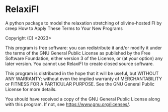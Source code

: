 # RelaxiFI
A python package to model the relaxation stretching of olivine-hosted FI by creep
            How to Apply These Terms to Your New Programs


Copyright (C) <2023>  <Charlotte Devitre>

This program is free software: you can redistribute it and/or modify
it under the terms of the GNU General Public License as published by
the Free Software Foundation, either version 3 of the License, or
(at your option) any later version. 
You cannot use RelaxiFI to create closed source software.

This program is distributed in the hope that it will be useful,
but WITHOUT ANY WARRANTY; without even the implied warranty of
MERCHANTABILITY or FITNESS FOR A PARTICULAR PURPOSE.  See the
GNU General Public License for more details.

You should have received a copy of the GNU General Public License
along with this program.  If not, see <https://www.gnu.org/licenses/>.